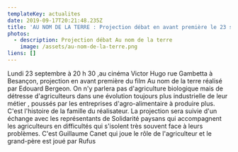 ```yaml
---
templateKey: actualites
date: 2019-09-17T20:21:48.235Z
title: 'AU NOM DE LA TERRE : Projection débat en avant première le 23 septembre'
photos:
  - description: Projection débat Au nom de la terre
    image: /assets/au-nom-de-la-terre.png
liens: []
---
```


Lundi  23 septembre à 20 h 30 ,au cinéma Victor Hugo rue Gambetta à Besançon, projection en avant première du film Au nom de la terre réalisé par Edouard Bergeon. On n'y parlera pas d'agriculture biologique mais de détresse d'agriculteurs dans une évolution toujours plus industrielle de leur métier , poussés par les entreprises d'agro-alimentaire à produire plus. C'est l'histoire de la famille du réalisateur. La projection sera suivie d'un échange avec les représentants de Solidarité paysans qui accompagnent les agriculteurs en difficultés qui s'isolent très souvent face à leurs problèmes. C'est Guillaume Canet qui joue le rôle de l'agriculteur et le grand-père est joué par Rufus
